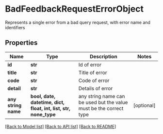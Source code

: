 # BadFeedbackRequestErrorObject

Represents a single error from a bad query request, with error name and identifiers

## Properties
Name | Type | Description | Notes
------------ | ------------- | ------------- | -------------
**id** | **str** | Id of error | 
**title** | **str** | Title of error | 
**code** | **str** | Code of error | 
**detail** | **str** | Details of error | 
**any string name** | **bool, date, datetime, dict, float, int, list, str, none_type** | any string name can be used but the value must be the correct type | [optional]

[[Back to Model list]](../README.md#documentation-for-models) [[Back to API list]](../README.md#documentation-for-api-endpoints) [[Back to README]](../README.md)


